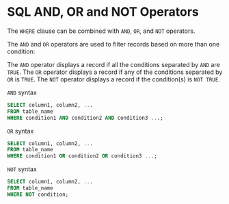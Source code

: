 # SQL AND, OR and NOT Operators

The `WHERE` clause can be combined with `AND`, `OR`, and `NOT` operators.

The `AND` and `OR` operators are used to filter records based on more than one condition:

The `AND` operator displays a record if all the conditions separated by `AND` are `TRUE`.
The `OR` operator displays a record if any of the conditions separated by `OR` is `TRUE`.
The `NOT` operator displays a record if the condition(s) is `NOT TRUE`.

`AND` syntax

```sql
SELECT column1, column2, ...
FROM table_name
WHERE condition1 AND condition2 AND condition3 ...;
```

`OR` syntax

```sql
SELECT column1, column2, ...
FROM table_name
WHERE condition1 OR condition2 OR condition3 ...;
```

`NOT` syntax

```sql
SELECT column1, column2, ...
FROM table_name
WHERE NOT condition;
```
